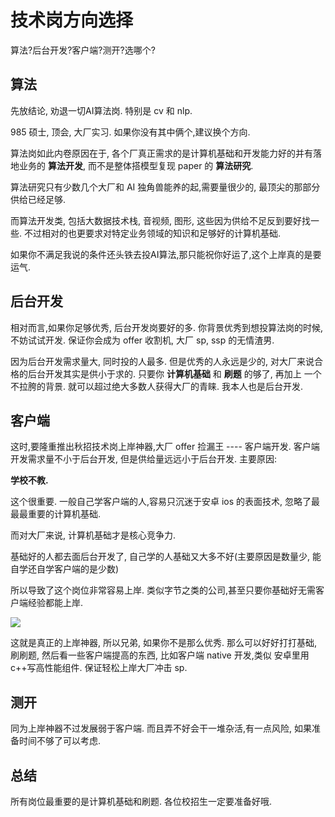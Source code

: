 <!--
 * @Author: your name
 * @Date: 2020-05-14 10:47:58
 * @LastEditTime: 2020-05-14 11:12:19
 * @LastEditors: Please set LastEditors
 * @Description: In User Settings Edit
 * @FilePath: /code_note/秋招/岗位选择.md
 -->

# 技术岗方向选择

算法?后台开发?客户端?测开?选哪个? 

## 算法

先放结论, 劝退一切AI算法岗. 特别是 cv 和 nlp.

985 硕士, 顶会, 大厂实习. 如果你没有其中俩个,建议换个方向.

算法岗如此内卷原因在于, 各个厂真正需求的是计算机基础和开发能力好的并有落地业务的 **算法开发**, 而不是整体搭模型复现 paper 的 **算法研究**.

算法研究只有少数几个大厂和 AI 独角兽能养的起,需要量很少的, 最顶尖的那部分供给已经足够. 

而算法开发类, 包括大数据技术栈, 音视频, 图形, 这些因为供给不足反到要好找一些. 不过相对的也更要求对特定业务领域的知识和足够好的计算机基础.

如果你不满足我说的条件还头铁去投AI算法,那只能祝你好运了,这个上岸真的是要运气.

## 后台开发

相对而言,如果你足够优秀, 后台开发岗要好的多. 你背景优秀到想投算法岗的时候, 不妨试试开发. 保证你会成为 offer 收割机, 大厂 sp, ssp 的无情渣男.

因为后台开发需求量大, 同时投的人最多. 但是优秀的人永远是少的, 对大厂来说合格的后台开发其实是供小于求的. 只要你 **计算机基础** 和 **刷题** 的够了, 再加上
一个不拉胯的背景. 就可以超过绝大多数人获得大厂的青睐. 我本人也是后台开发.


## 客户端

这时,要隆重推出秋招技术岗上岸神器,大厂 offer 捡漏王 ---- 客户端开发. 客户端开发需求量不小于后台开发, 但是供给量远远小于后台开发. 主要原因:

**学校不教.**

这个很重要. 一般自己学客户端的人,容易只沉迷于安卓 ios 的表面技术, 忽略了最最最重要的计算机基础. 

而对大厂来说, 计算机基础才是核心竞争力. 

基础好的人都去面后台开发了, 自己学的人基础又大多不好(主要原因是数量少, 能自学还自学客户端的是少数)

所以导致了这个岗位非常容易上岸. 类似字节之类的公司,甚至只要你基础好无需客户端经验都能上岸.

![](https://gitee.com/IcyCC/PicHouse/raw/master/assests/20200514110819.png)

这就是真正的上岸神器, 所以兄弟, 如果你不是那么优秀. 那么可以好好打打基础, 刷刷题, 然后看一些客户端提高的东西, 比如客户端 native 开发,类似 安卓里用c++写高性能组件.
保证轻松上岸大厂冲击 sp.

## 测开

同为上岸神器不过发展弱于客户端. 而且弄不好会干一堆杂活,有一点风险, 如果准备时间不够了可以考虑.

## 总结

所有岗位最重要的是计算机基础和刷题. 各位校招生一定要准备好哦.